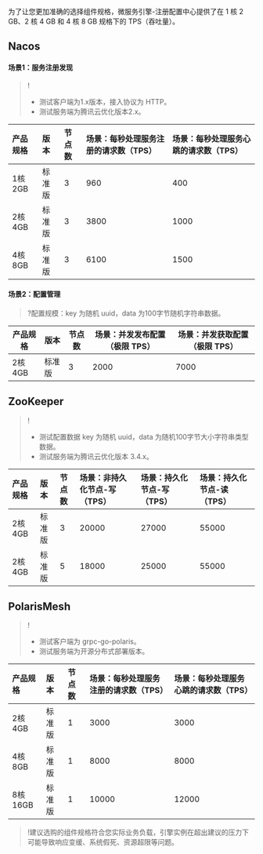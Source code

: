 为了让您更加准确的选择组件规格，微服务引擎-注册配置中心提供了在 1 核 2 GB、2 核 4 GB 和 4 核 8 GB 规格下的 TPS（吞吐量）。



## Nacos

#### 场景1：服务注册发现

>!
> - 测试客户端为1.x版本，接入协议为 HTTP。
> - 测试服务端为腾讯云优化版本2.x。

| 产品规格 | 版本   | 节点数 | 场景：每秒处理服务注册的请求数（TPS） | 场景：每秒处理服务心跳的请求数（TPS） |
| :------- | :----- | :----- | :------------------------------------ | :------------------------------------ |
| 1核2GB   | 标准版 | 3      | 960                                   | 400                                   |
| 2核4GB   | 标准版 | 3      | 3800                                  | 1000                                  |
| 4核8GB   | 标准版 | 3      | 6100                                  | 1500                                  |



#### 场景2：配置管理

>?配置规模：key 为随机 uuid，data 为100字节随机字符串数据。

| 产品规格 | 版本   | 节点数 | 场景：并发发布配置（极限 TPS） | 场景：并发获取配置（极限 TPS） |
| -------- | ------ | ------ | ------------------------------ | ------------------------------ |
| 2核4GB   | 标准版 | 3      | 2000                           | 7000                           |



## ZooKeeper

>!
> - 测试配置数据 key 为随机 uuid，data 为随机100字节大小字符串类型数据。
> - 测试服务端为腾讯云优化版本 3.4.x。

| 产品规格 | 版本   | 节点数 | 场景：非持久化节点-写（TPS） | 场景：持久化节点-写（TPS） | 场景：持久化节点-读（TPS） |
| :------- | :----- | :----- | :--------------------------- | :------------------------- | :------------------------- |
| 2核4GB   | 标准版 | 3      | 20000                        | 27000                      | 55000                      |
| 2核4GB   | 标准版 | 5      | 18000                        | 25000                      | 55000                      |



## PolarisMesh

>!
> - 测试客户端为 grpc-go-polaris。
> - 测试服务端为开源分布式部署版本。

| 产品规格 | 版本   | 节点数 | 场景：每秒处理服务注册的请求数（TPS） | 场景：每秒处理服务心跳的请求数（TPS） |
| :------- | :----- | :----- | :------------------------------------ | :------------------------------------ |
| 2核4GB   | 标准版 | 1      | 3000                                  | 3000                                  |
| 4核8GB   | 标准版 | 1      | 8000                                  | 8000                                  |
| 8核16GB  | 标准版 | 1      | 10000                                 | 12000                                 |

>!建议选购的组件规格符合您实际业务负载，引擎实例在超出建议的压力下可能导致响应变缓、系统假死、资源超限等问题。
